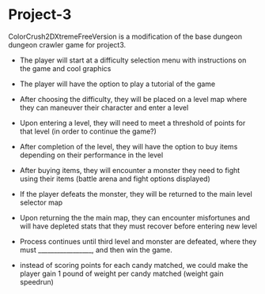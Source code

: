 # Project-3

ColorCrush2DXtremeFreeVersion is a modification of the base dungeon dungeon crawler game for project3.

- The player will start at a difficulty selection menu with instructions on the game and cool graphics
- The player will have the option to play a tutorial of the game
- After choosing the difficulty, they will be placed on a level map where they can maneuver their character and enter a level
- Upon entering a level, they will need to meet a threshold of points for that level (in order to continue the game?)
- After completion of the level, they will have the option to buy items depending on their performance in the level
- After buying items, they will encounter a monster they need to fight using their items (battle arena and fight options displayed)
- If the player defeats the monster, they will be returned to the main level selector map
- Upon returning the the main map, they can encounter misfortunes and will have depleted stats that they must recover before entering new level
- Process continues until third level and monster are defeated, where they must _________________, and then win the game.

- instead of scoring points for each candy matched, we could make the player gain 1 pound of weight per candy matched (weight gain speedrun)
